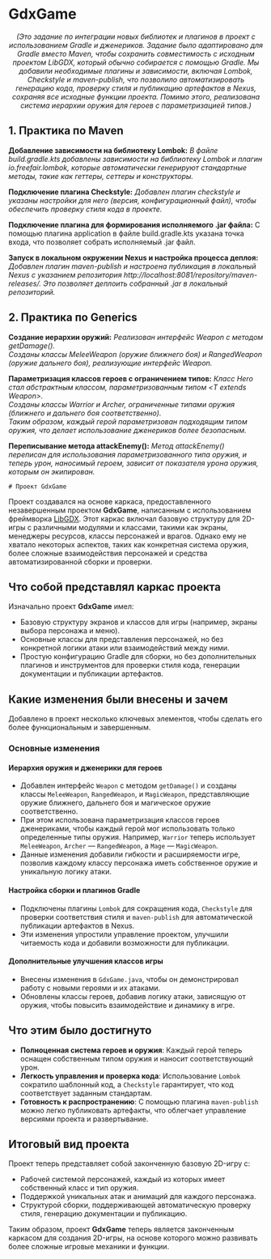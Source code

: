 <h1><b>GdxGame</b></h1>

<div align="center"><i>(Это задание по интеграции новых библиотек и плагинов в проект с использованием Gradle и дженериков. Задание было адаптировано для Gradle вместо Maven, чтобы сохранить совместимость с исходным проектом LibGDX, который обычно собирается с помощью Gradle. Мы добавили необходимые плагины и зависимости, включая Lombok, Checkstyle и maven-publish, что позволило автоматизировать генерацию кода, проверку стиля и публикацию артефактов в Nexus, сохраняя все исходные функции проекта. Помимо этого, реализована система иерархии оружия для героев с параметризацией типов.)</i></div>

<h2>1. Практика по Maven</h2>

<b>Добавление зависимости на библиотеку Lombok:</b>
<i>В файле build.gradle.kts добавлены зависимости на библиотеку Lombok и плагин io.freefair.lombok, которые автоматически генерируют стандартные методы, такие как геттеры, сеттеры и конструкторы.</i>

<b>Подключение плагина Checkstyle:</b>
<i>Добавлен плагин checkstyle и указаны настройки для него (версия, конфигурационный файл), чтобы обеспечить проверку стиля кода в проекте.</i>

<b>Подключение плагина для формирования исполняемого .jar файла:</b>
С помощью плагина application в файле build.gradle.kts указана точка входа, что позволяет собрать исполняемый .jar файл.

<b>Запуск в локальном окружении Nexus и настройка процесса деплоя:</b>
<i>Добавлен плагин maven-publish и настроена публикация в локальный Nexus с указанием репозитория http://localhost:8081/repository/maven-releases/. Это позволяет деплоить собранный .jar в локальный репозиторий.</i>

<h2>2. Практика по Generics</h2>

<b>Создание иерархии оружий:</b>
<i>Реализован интерфейс Weapon с методом getDamage().</i><br>
<i>Созданы классы MeleeWeapon (оружие ближнего боя) и RangedWeapon (оружие дальнего боя), реализующие интерфейс Weapon.</i>

<b>Параметризация классов героев с ограничением типов:</b>
<i>Класс Hero стал абстрактным классом, параметризованным типом &lt;T extends Weapon&gt;.</i><br>
<i>Созданы классы Warrior и Archer, ограниченные типами оружия (ближнего и дальнего боя соответственно).</i><br>
<i>Таким образом, каждый герой параметризован подходящим типом оружия, что делает использование дженериков более безопасным.</i>

<b>Переписывание метода attackEnemy():</b>
<i>Метод attackEnemy() переписан для использования параметризованного типа оружия, и теперь урон, наносимый героем, зависит от показателя урона оружия, которым он экипирован.</i>

    # Проект GdxGame

Проект создавался на основе каркаса, предоставленного незавершенным проектом **GdxGame**, написанным с использованием фреймворка [LibGDX](https://libgdx.com/). Этот каркас включал базовую структуру для 2D-игры с различными модулями и классами, такими как экраны, менеджеры ресурсов, классы персонажей и врагов. Однако ему не хватало некоторых аспектов, таких как конкретная система оружия, более сложные взаимодействия персонажей и средства автоматизированной сборки и проверки.

## Что собой представлял каркас проекта
Изначально проект **GdxGame** имел:

- Базовую структуру экранов и классов для игры (например, экраны выбора персонажа и меню).
- Основные классы для представления персонажей, но без конкретной логики атаки или взаимодействий между ними.
- Простую конфигурацию Gradle для сборки, но без дополнительных плагинов и инструментов для проверки стиля кода, генерации документации и публикации артефактов.

## Какие изменения были внесены и зачем
Добавлено в проект несколько ключевых элементов, чтобы сделать его более функциональным и завершенным.

### Основные изменения

#### Иерархия оружия и дженерики для героев
- Добавлен интерфейс `Weapon` с методом `getDamage()` и созданы классы `MeleeWeapon`, `RangedWeapon`, и `MagicWeapon`, представляющие оружие ближнего, дальнего боя и магическое оружие соответственно.
- При этом использована параметризация классов героев дженериками, чтобы каждый герой мог использовать только определенные типы оружия. Например, `Warrior` теперь использует `MeleeWeapon`, `Archer` — `RangedWeapon`, а `Mage` — `MagicWeapon`.
- Данные изменения добавили гибкости и расширяемости игре, позволив каждому классу персонажа иметь собственное оружие и уникальную логику атаки.

#### Настройка сборки и плагинов Gradle
- Подключены плагины `Lombok` для сокращения кода, `Checkstyle` для проверки соответствия стиля и `maven-publish` для автоматической публикации артефактов в Nexus.
- Эти изменения упростили управление проектом, улучшили читаемость кода и добавили возможности для публикации.

#### Дополнительные улучшения классов игры
- Внесены изменения в `GdxGame.java`, чтобы он демонстрировал работу с новыми героями и их атаками.
- Обновлены классы героев, добавив логику атаки, зависящую от оружия, чтобы повысить взаимодействие и динамику в игре.

## Что этим было достигнуто

- **Полноценная система героев и оружия**: Каждый герой теперь оснащен собственным типом оружия и наносит соответствующий урон.
- **Легкость управления и проверка кода**: Использование `Lombok` сократило шаблонный код, а `Checkstyle` гарантирует, что код соответствует заданным стандартам.
- **Готовность к распространению**: С помощью плагина `maven-publish` можно легко публиковать артефакты, что облегчает управление версиями проекта и развертывание.

## Итоговый вид проекта

Проект теперь представляет собой законченную базовую 2D-игру с:

- Рабочей системой персонажей, каждый из которых имеет собственный класс и тип оружия.
- Поддержкой уникальных атак и анимаций для каждого персонажа.
- Структурой сборки, поддерживающей автоматическую проверку стиля, генерацию документации и публикацию.

Таким образом, проект **GdxGame** теперь является законченным каркасом для создания 2D-игры, на основе которого можно развивать более сложные игровые механики и функции.
